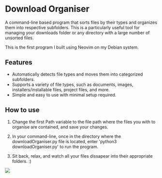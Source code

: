 # Download Organiser

A command-line based program that sorts files by their types and organizes them into respective subfolders. This is a particularly useful tool for managing your downloads folder or any directory with a large number of unsorted files.

This is the first program I built using Neovim on my Debian system.

## Features

- Automatically detects file types and moves them into categorized subfolders.
- Supports a variety of file types, such as documents, images, installers/installable files, project files, and more.
- Simple and easy to use with minimal setup required.

## How to use

1. Change the first Path variable to the file path where the files you with to organise are contained, and save your changes.

2. In your command-line, once in the directory where the downloadOrganiser.py file is located, enter 'python3 downloadOrganiser.py' to run the program.

3. Sit back, relax, and watch all your files dissapear into their appropriate folders. :)




![](https://media1.giphy.com/media/l2JdVHPkrEBa7FazS/giphy.gif?cid=6c09b9523my8vfmnjlq78llknvgksphk4kmdq7k7v9054jnm&ep=v1_gifs_search&rid=giphy.gif&ct=g)

⠀⠀⠀⠀⠀⠀⠀⠀⠀⠀⠀⠀⠀⠀⠀⠀⠀⠀⠀⠀⠀⠀⠀⠀⠀⠀
